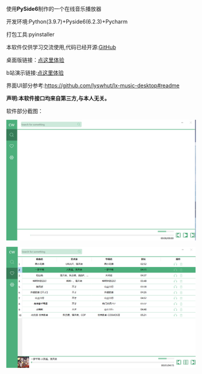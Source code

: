 使用**PySide6**制作的一个在线音乐播放器

开发环境:Python(3.9.7)+Pyside6(6.2.3)+Pycharm

打包工具:pyinstaller

本软件仅供学习交流使用,代码已经开源:<a href="https://github.com/xianjuyao/PySide6_MusicPlayer">GitHub</a>

桌面版链接：<a href="https://github.com/xianjuyao/PySide6_MusicPlayer/releases">点这里体验</a>

b站演示链接:<a href="https://www.bilibili.com/video/BV15S4y127YE">点这里体验</a>

界面UI部分参考:https://github.com/lyswhut/lx-music-desktop#readme

**声明:本软件接口均来自第三方,与本人无关。**

软件部分截图：

![image-20220409145353164](README/image-20220409145353164.png)

![image-20220409145527779](README/image-20220409145527779.png)
